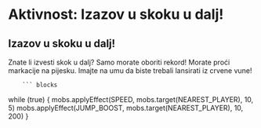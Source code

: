 # Aktivnost: Izazov u skoku u dalj!

## Izazov u skoku u dalj!

Znate li izvesti skok u dalj? Samo morate oboriti rekord! Morate proći markacije na pijesku. Imajte na umu da biste trebali lansirati iz crvene vune!


        ``` blocks
while (true) {
mobs.applyEffect(SPEED, mobs.target(NEAREST_PLAYER), 10, 5)
mobs.applyEffect(JUMP_BOOST, mobs.target(NEAREST_PLAYER), 10, 200)
}



```
